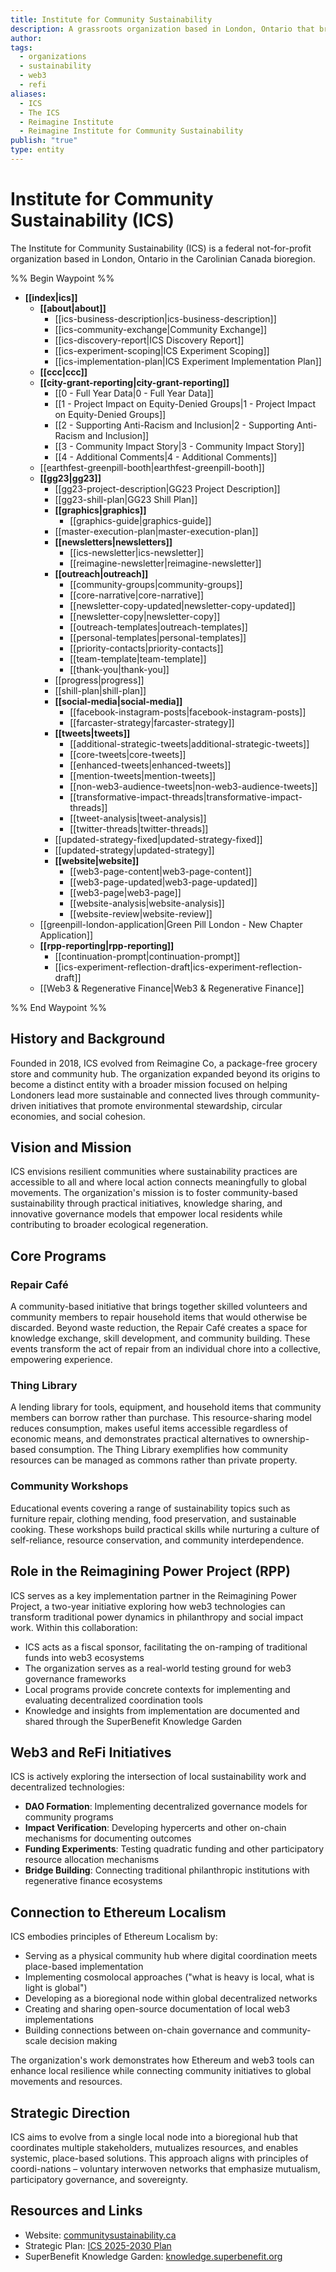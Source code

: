 ```yaml
---
title: Institute for Community Sustainability
description: A grassroots organization based in London, Ontario that bridges local sustainability work with global regenerative finance and web3 technologies
author: 
tags:
  - organizations
  - sustainability
  - web3
  - refi
aliases:
  - ICS
  - The ICS
  - Reimagine Institute
  - Reimagine Institute for Community Sustainability
publish: "true"
type: entity
---
```


# Institute for Community Sustainability (ICS)

The Institute for Community Sustainability (ICS) is a federal not-for-profit organization based in London, Ontario in the Carolinian Canada bioregion. 

%% Begin Waypoint %%
- **[[index|ics]]**
  - **[[about|about]]**
    - [[ics-business-description|ics-business-description]]
    - [[ics-community-exchange|Community Exchange]]
    - [[ics-discovery-report|ICS Discovery Report]]
    - [[ics-experiment-scoping|ICS Experiment Scoping]]
    - [[ics-implementation-plan|ICS Experiment Implementation Plan]]
  - **[[ccc|ccc]]**
  - **[[city-grant-reporting|city-grant-reporting]]**
    - [[0 - Full Year Data|0 - Full Year Data]]
    - [[1 - Project Impact on Equity-Denied Groups|1 - Project Impact on Equity-Denied Groups]]
    - [[2 - Supporting Anti-Racism and Inclusion|2 - Supporting Anti-Racism and Inclusion]]
    - [[3 - Community Impact Story|3 - Community Impact Story]]
    - [[4 - Additional Comments|4 - Additional Comments]]
  - [[earthfest-greenpill-booth|earthfest-greenpill-booth]]
  - **[[gg23|gg23]]**
    - [[gg23-project-description|GG23 Project Description]]
    - [[gg23-shill-plan|GG23 Shill Plan]]
    - **[[graphics|graphics]]**
      - [[graphics-guide|graphics-guide]]
    - [[master-execution-plan|master-execution-plan]]
    - **[[newsletters|newsletters]]**
      - [[ics-newsletter|ics-newsletter]]
      - [[reimagine-newsletter|reimagine-newsletter]]
    - **[[outreach|outreach]]**
      - [[community-groups|community-groups]]
      - [[core-narrative|core-narrative]]
      - [[newsletter-copy-updated|newsletter-copy-updated]]
      - [[newsletter-copy|newsletter-copy]]
      - [[outreach-templates|outreach-templates]]
      - [[personal-templates|personal-templates]]
      - [[priority-contacts|priority-contacts]]
      - [[team-template|team-template]]
      - [[thank-you|thank-you]]
    - [[progress|progress]]
    - [[shill-plan|shill-plan]]
    - **[[social-media|social-media]]**
      - [[facebook-instagram-posts|facebook-instagram-posts]]
      - [[farcaster-strategy|farcaster-strategy]]
    - **[[tweets|tweets]]**
      - [[additional-strategic-tweets|additional-strategic-tweets]]
      - [[core-tweets|core-tweets]]
      - [[enhanced-tweets|enhanced-tweets]]
      - [[mention-tweets|mention-tweets]]
      - [[non-web3-audience-tweets|non-web3-audience-tweets]]
      - [[transformative-impact-threads|transformative-impact-threads]]
      - [[tweet-analysis|tweet-analysis]]
      - [[twitter-threads|twitter-threads]]
    - [[updated-strategy-fixed|updated-strategy-fixed]]
    - [[updated-strategy|updated-strategy]]
    - **[[website|website]]**
      - [[web3-page-content|web3-page-content]]
      - [[web3-page-updated|web3-page-updated]]
      - [[web3-page|web3-page]]
      - [[website-analysis|website-analysis]]
      - [[website-review|website-review]]
  - [[greenpill-london-application|Green Pill London - New Chapter Application]]
  - **[[rpp-reporting|rpp-reporting]]**
    - [[continuation-prompt|continuation-prompt]]
    - [[ics-experiment-reflection-draft|ics-experiment-reflection-draft]]
  - [[Web3 & Regenerative Finance|Web3 & Regenerative Finance]]

%% End Waypoint %%

## History and Background

Founded in 2018, ICS evolved from Reimagine Co, a package-free grocery store and community hub. The organization expanded beyond its origins to become a distinct entity with a broader mission focused on helping Londoners lead more sustainable and connected lives through community-driven initiatives that promote environmental stewardship, circular economies, and social cohesion.

## Vision and Mission

ICS envisions resilient communities where sustainability practices are accessible to all and where local action connects meaningfully to global movements. The organization's mission is to foster community-based sustainability through practical initiatives, knowledge sharing, and innovative governance models that empower local residents while contributing to broader ecological regeneration.

## Core Programs

### Repair Café
A community-based initiative that brings together skilled volunteers and community members to repair household items that would otherwise be discarded. Beyond waste reduction, the Repair Café creates a space for knowledge exchange, skill development, and community building. These events transform the act of repair from an individual chore into a collective, empowering experience.

### Thing Library
A lending library for tools, equipment, and household items that community members can borrow rather than purchase. This resource-sharing model reduces consumption, makes useful items accessible regardless of economic means, and demonstrates practical alternatives to ownership-based consumption. The Thing Library exemplifies how community resources can be managed as commons rather than private property.

### Community Workshops
Educational events covering a range of sustainability topics such as furniture repair, clothing mending, food preservation, and sustainable cooking. These workshops build practical skills while nurturing a culture of self-reliance, resource conservation, and community interdependence.

## Role in the Reimagining Power Project (RPP)

ICS serves as a key implementation partner in the Reimagining Power Project, a two-year initiative exploring how web3 technologies can transform traditional power dynamics in philanthropy and social impact work. Within this collaboration:

- ICS acts as a fiscal sponsor, facilitating the on-ramping of traditional funds into web3 ecosystems
- The organization serves as a real-world testing ground for web3 governance frameworks
- Local programs provide concrete contexts for implementing and evaluating decentralized coordination tools
- Knowledge and insights from implementation are documented and shared through the SuperBenefit Knowledge Garden

## Web3 and ReFi Initiatives

ICS is actively exploring the intersection of local sustainability work and decentralized technologies:

- **DAO Formation**: Implementing decentralized governance models for community programs
- **Impact Verification**: Developing hypercerts and other on-chain mechanisms for documenting outcomes
- **Funding Experiments**: Testing quadratic funding and other participatory resource allocation mechanisms
- **Bridge Building**: Connecting traditional philanthropic institutions with regenerative finance ecosystems

## Connection to Ethereum Localism

ICS embodies principles of Ethereum Localism by:

- Serving as a physical community hub where digital coordination meets place-based implementation
- Implementing cosmolocal approaches ("what is heavy is local, what is light is global")
- Developing as a bioregional node within global decentralized networks
- Creating and sharing open-source documentation of local web3 implementations
- Building connections between on-chain governance and community-scale decision making

The organization's work demonstrates how Ethereum and web3 tools can enhance local resilience while connecting community initiatives to global movements and resources.

## Strategic Direction

ICS aims to evolve from a single local node into a bioregional hub that coordinates multiple stakeholders, mutualizes resources, and enables systemic, place-based solutions. This approach aligns with principles of coordi-nations – voluntary interwoven networks that emphasize mutualism, participatory governance, and sovereignty.

## Resources and Links

- Website: [communitysustainability.ca](https://communitysustainability.ca/)
- Strategic Plan: [ICS 2025-2030 Plan](https://drive.google.com/file/d/1xZ-Z4KtnaTsurHNjUhs-y8-2GzQSyrNO/view)
- SuperBenefit Knowledge Garden: [knowledge.superbenefit.org](https://knowledge.superbenefit.org/)